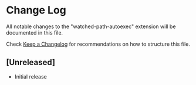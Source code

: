 # Change Log
All notable changes to the "watched-path-autoexec" extension will be documented in this file.

Check [Keep a Changelog](http://keepachangelog.com/) for recommendations on how to structure this file.

## [Unreleased]
- Initial release